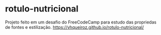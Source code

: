 # rotulo-nutricional

Projeto feito em um desafio do FreeCodeCamp para estudo das propriedas de fontes e estilização.
https://vhqueiroz.github.io/rotulo-nutricional/
